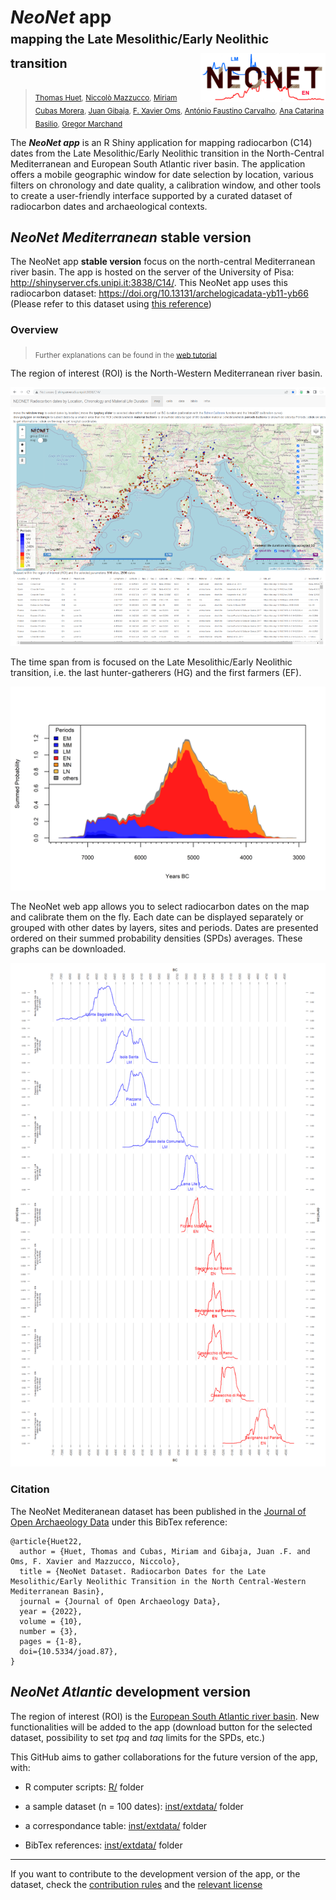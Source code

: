 # ***NeoNet*** app <br> <sub><sup>mapping the Late Mesolithic/Early Neolithic transition </sup></sub><img src="doc/img/neonet.png" width='200px' align="right"/>
> <sub>[Thomas Huet](mailto:thomas.huet@arch.ox.ac.uk), [Niccolò Mazzucco](mailto:niccolo.mazzucco@unipi.it), [Miriam Cubas Morera](mailto:mcubas.morera@gmail.com), [Juan Gibaja](mailto:jfgibaja@gmail.com), [F. Xavier Oms](mailto:oms@ub.edu), [António Faustino Carvalho](mailto:a.faustino.carvalho@gmail.com), [Ana Catarina Basilio](mailto:catarinasbasilio@gmail.com), [Gregor Marchand](mailto:gregor.marchand@univ-rennes1.fr)</sub>

The ***NeoNet app*** is an R Shiny application for mapping radiocarbon (C14) dates from the Late Mesolithic/Early Neolithic transition in the North-Central Mediterranean and European South Atlantic river basin. The application offers a mobile geographic window for date selection by location, various filters on chronology and date quality, a calibration window, and other tools to create a user-friendly interface supported by a curated dataset of radiocarbon dates and archaeological contexts. 

## *NeoNet Mediterranean* stable version

The NeoNet app **stable version** focus on the north-central Mediterranean river basin. The app is hosted on the server of the University of Pisa: <a href="http://shinyserver.cfs.unipi.it:3838/C14/" target="_blank">http://shinyserver.cfs.unipi.it:3838/C14/</a>. This NeoNet app uses this radiocarbon dataset: <a href="https://doi.org/10.13131/archelogicadata-yb11-yb66" target="_blank">https://doi.org/10.13131/archelogicadata-yb11-yb66</a> (Please refer to this dataset using [this reference](https://github.com/zoometh/neonet#citation))
 

### Overview
> <sub>Further explanations can be found in the [web tutorial](https://zoometh.github.io/neonet/)</sub>
  
The region of interest (ROI) is the North-Western Mediterranean river basin.

![](doc/img/panel_map.png)
  
The time span from is focused on the Late Mesolithic/Early Neolithic transition, i.e. the last hunter-gatherers (HG) and the first farmers (EF).
  
![](doc/img/neonet_calib_spd.png)
  
The NeoNet web app allows you to select radiocarbon dates on the map and calibrate them on the fly. Each date can be displayed separately or grouped with other dates by layers, sites and periods. Dates are presented ordered on their summed probability densities (SPDs) averages. These graphs can be downloaded. 

![](doc/img/neonet_calib_example.png)
  
### Citation

The NeoNet Mediteranean dataset has been published in the [Journal of Open Archaeology Data](https://openarchaeologydata.metajnl.com/) under this BibTex reference:

```
@article{Huet22,
  author = {Huet, Thomas and Cubas, Miriam and Gibaja, Juan .F. and Oms, F. Xavier and Mazzucco, Niccolo},
  title = {NeoNet Dataset. Radiocarbon Dates for the Late Mesolithic/Early Neolithic Transition in the North Central-Western Mediterranean Basin},
  journal = {Journal of Open Archaeology Data},
  year = {2022},
  volume = {10},
  number = {3},
  pages = {1-8},
  doi={10.5334/joad.87},
}
```
## *NeoNet Atlantic* development version

The region of interest (ROI) is the <a href="https://zoometh.github.io/neonet/doc/img/neonet_atl.html" target="_blank">European South Atlantic river basin</a>. New functionalities will be added to the app (download button for the selected dataset, possibility to set *tpq* and *taq* limits for the SPDs, etc.)
  
This GitHub aims to gather collaborations for the future version of the app, with:
 
* R computer scripts: [R/](https://github.com/zoometh/neonet/tree/main/R) folder

* a sample dataset (n = 100 dates): [inst/extdata/](https://github.com/zoometh/neonet/tree/main/inst/extdata) folder

* a correspondance table: [inst/extdata/](https://github.com/zoometh/neonet/tree/main/inst/extdata) folder

* BibTex references: [inst/extdata/](https://github.com/zoometh/neonet/tree/main/inst/extdata) folder

---

If you want to contribute to the development version of the app, or the dataset, check the [contribution rules](https://github.com/zoometh/neonet/blob/master/github/CONTRIBUTING.md) and the [relevant license](https://github.com/zoometh/neonet/blob/master/LICENSE)


  
